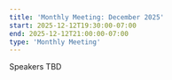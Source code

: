 ```yaml
---
title: 'Monthly Meeting: December 2025'
start: 2025-12-12T19:30:00-07:00
end: 2025-12-12T21:00:00-07:00
type: 'Monthly Meeting'
---
```


Speakers TBD
